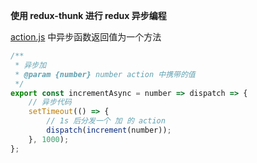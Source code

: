 **使用 redux-thunk 进行 redux 异步编程**

[action.js](https://github.com/sAMs126/React-study/blob/master/stu/14_Redux/react-redux-thunk/src/redux/actions.js) 中异步函数返回值为一个方法

```js
/**
 * 异步加
 * @param {number} number action 中携带的值
 */
export const incrementAsync = number => dispatch => {
    // 异步代码
    setTimeout(() => {
        // 1s 后分发一个 加 的 action
        dispatch(increment(number));
    }, 1000);
};
```
